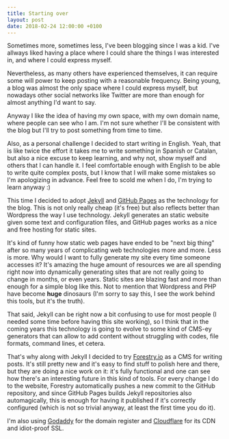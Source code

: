 ```yaml
---
title: Starting over
layout: post
date: 2018-02-24 12:00:00 +0100
---
```

Sometimes more, sometimes less, I've been blogging since I was a kid. I've allways liked having a place where I could share the things I was interested in, and where I could express myself.

Nevertheless, as many others have experienced themselves, it can require some will power to keep posting with a reasonable frequency. Being young, a blog was almost the only space where I could express myself, but nowadays other social networks like Twitter are more than enough for almost anything I'd want to say.

Anyway I like the idea of having my own space, with my own domain name, where people can see who I am. I'm not sure whether I'll be consistent with the blog but I'll try to post something from time to time.

Also, as a personal challenge I decided to start writing in English. Yeah, that is like twice the effort it takes me to write something in Spanish or Catalan, but also a nice excuse to keep learning, and why not, show myself and others that I can handle it. I feel comfortable enough with English to be able to write quite complex posts, but I know that I will make some mistakes so I'm apologizing in advance. Feel free to scold me when I do, I'm trying to learn anyway :)

This time I decided to adopt [Jekyll](https://jekyllrb.com/ "Jekyll") and [GitHub Pages](https://pages.github.com/ "GitHub Pages") as the technology for the blog. This is not only really cheap (it's free) but also reflects better than Wordpress the way I use technology. Jekyll generates an static website given some text and configuration files, and GitHub pages works as a nice and free hosting for static sites.

It's kind of funny how static web pages have ended to be "next big thing" after so many years of complicating web technologies more and more. Less is more. Why would I want to fully generate my site every time someone accesses it? It's amazing the huge amount of resources we are all spending right now into dynamically generating sites that are not really going to change in months, or even years. Static sites are blazing fast and more than enough for a simple blog like this. Not to mention that Wordpress and PHP have become **huge** dinosaurs (I'm sorry to say this, I see the work behind this tools, but it's the truth).

That said, Jekyll can be right now a bit confusing to use for most people (I needed some time before having this site working), so I think that in the coming years this technology is going to evolve to some kind of CMS-ey generators that can allow to add content without struggling with codes, file formats, command lines, et cetera.

That's why along with Jekyll I decided to try [Forestry.io](https://forestry.io/) as a CMS for writing posts. It's still pretty new and it's easy to find stuff to polish here and there, but they are doing a nice work on it: it's fully functional and one can see how there's an interesting future in this kind of tools. For every change I do to the website, Forestry automatically pushes a new commit to the GitHub repository, and since GitHub Pages builds Jekyll repositories also automagically, this is enough for having it published if it's correctly configured (which is not so trivial anyway, at least the first time you do it).

I'm also using [Godaddy](http://godaddy.com) for the domain register and [Cloudflare](http://cloudflare.com) for its CDN and idiot-proof SSL.